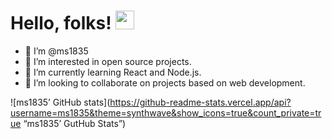 # Hello, folks! <img src="https://raw.githubusercontent.com/MartinHeinz/MartinHeinz/master/wave.gif" width="30px">
- 👋 I’m @ms1835
- 👀 I’m interested in open source projects.
- 🌱 I’m currently learning React and Node.js.
- 💞️ I’m looking to collaborate on projects based on web development.


![ms1835’ GitHub stats](https://github-readme-stats.vercel.app/api?username=ms1835&theme=synthwave&show_icons=true&count_private=true “ms1835’ GutHub Stats”)
